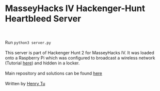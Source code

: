 # MasseyHacks IV Hackenger-Hunt Heartbleed Server
<br><br>
Run `python3 server.py`
<br><br>
This server is part of Hackenger Hunt 2 for MasseyHacks IV. It was loaded onto a Raspberry Pi which was configured to broadcast a wireless network (Tutorial [here](https://www.raspberrypi.org/documentation/configuration/wireless/access-point.md)) and hidden in a locker.
<br><br>
Main repository and solutions can be found [here](https://github.com/MasseyHacks/MasseyHacks-IV-Hackenger-Hunt)
<br><br>
Written by [Henry Tu](https://github.com/henrytwo)
